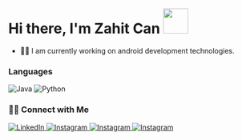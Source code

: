 # Hi there, I'm Zahit Can <img src="https://media.giphy.com/media/12oufCB0MyZ1Go/giphy.gif" width="50">

- 👨‍💻 I am currently working on android development technologies.

### Languages

![Java](https://img.shields.io/badge/-Java-000?&logo=java)
![Python](https://img.shields.io/badge/-Python-000?&logo=python)


<h3> 🤝🏻 Connect with Me </h3>

<p><a href="https://www.linkedin.com/in/zahit-can-karaca-5942541b1/" target="_blank">
  <img alt="LinkedIn" src="https://img.shields.io/badge/linkedin-%230077B5.svg?&style=for-the-badge&logo=linkedin&logoColor=white" />
  </a>
  <a href="https://www.instagram.com/zhtcn_karaca" target="_blank">
    <img alt="Instagram" src="https://img.shields.io/badge/instagram-%23E4405F.svg?&style=for-the-badge&logo=instagram&logoColor=pink" />
  </a> 
 <a href="https://twitter.com/zhtcn_karaca" target="_blank">
   <img alt="Instagram" src="https://img.shields.io/badge/twitter-%230077B5.svg?&style=for-the-badge&logo=twitter&logoColor=white" />
  </a>
  <a href="http://zahitcankaraca.unaux.com/" target="_blank">
   <img alt="Instagram" src="https://img.shields.io/badge/DEV-%23000000.svg?&style=for-the-badge&logo=dev.to&logoColor=white" />
  </a>


[website]: http://zahitcankaraca.unaux.com/
[instagram]: https://www.instagram.com/zhtcn_karaca
[twitter]: https://twitter.com/zhtcn_karaca
[linkedin]: https://www.linkedin.com/in/zahit-can-karaca-5942541b1/
